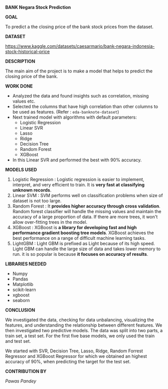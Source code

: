 
  

**BANK Negara Stock Prediction**

  

**GOAL**

  
To predict a the closing price of the bank stock prices from the dataset.
  

**DATASET**

  

https://www.kaggle.com/datasets/caesarmario/bank-negara-indonesia-stock-historical-price

  

**DESCRIPTION**

  

The main aim of the project is to make a model that helps to predict the closing price of the bank.
  

**WORK DONE**

* Analyzed the data and found insights such as correlation, missing values etc.
* Selected the columns that have high correlation than other columns to be used as features. (Refer : `eda-banknote-dataset`)
* Next trained model with algorithms with default parameters:
	* Logistic Regression
	* Linear SVR
	* Lasso
	* Ridge
	* Decision Tree
	* Random Forest
	* XGBoost
* In this Linear SVR and performed the best with 90% accuracy.
  

**MODELS USED**

1. Logistic Regression : Logistic regression is easier to implement, interpret, and very efficient to train. It is **very fast at classifying unknown records**.
2. Linear SVM : SVM performs well on classification problems when size of dataset is not too large.
3. Random Forest : It **provides higher accuracy through cross validation**. Random forest classifier will handle the missing values and maintain the accuracy of a large proportion of data. If there are more trees, it won't allow over-fitting trees in the model.
4. XGBoost : XGBoost is **a library for developing fast and high performance gradient boosting tree models**. XGBoost achieves the best performance on a range of difficult machine learning tasks.
5. LightGBM : Light GBM is prefixed as Light because of its high speed. Light GBM can handle the large size of data and takes lower memory to run. it is so popular is because **it focuses on accuracy of results**.

**LIBRARIES NEEDED**

* Numpy
* Pandas
* Matplotlib
* scikit-learn
* xgboost
* seaborn
  
  

**CONCLUSION**

  

We investigated the data, checking for data unbalancing, visualizing the features, and understanding the relationship between different features. We then investigated two predictive models. The data was split into two parts, a train set, a test set. For the first five base models, we only used the train and test set.

We started with SVR, Decision Tree, Lasso, Ridge, Random Forrest Regressor and XGBoost Regressor for which we obtained an highest accuracy of 90%, when predicting the target for the test set.

  

**CONTRIBUTION BY**

*Pawas Pandey*
